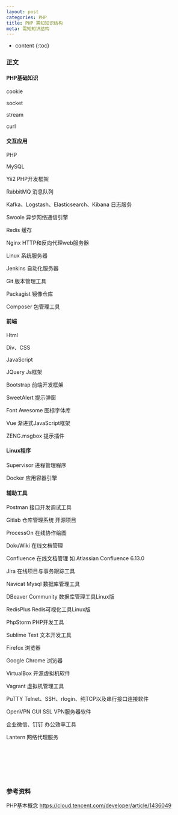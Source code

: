 ```yaml
---
layout: post
categories: PHP
title: PHP 需知知识结构
meta: 需知知识结构
---
```

* content
{:toc}

### 正文

#### PHP基础知识

cookie

socket

stream

curl

#### 交互应用

PHP 

MySQL

Yii2                 PHP开发框架

RabbitMQ             消息队列

Kafka、Logstash、Elasticsearch、Kibana        日志服务

Swoole               异步网络通信引擎

Redis                缓存

Nginx                HTTP和反向代理web服务器

Linux                系统服务器

Jenkins              自动化服务器

Git                  版本管理工具

Packagist            镜像仓库

Composer             包管理工具 

#### 前端

Html

Div、CSS 

JavaScript

JQuery         Js框架

Bootstrap      前端开发框架

SweetAlert     提示弹窗

Font Awesome   图标字体库

Vue            渐进式JavaScript框架

ZENG.msgbox    提示插件

#### Linux程序

Supervisor     进程管理程序

Docker         应用容器引擎

#### 辅助工具

Postman        接口开发调试工具

Gitlab         仓库管理系统 开源项目

ProcessOn      在线协作绘图

DokuWiki       在线文档管理

Confluence     在线文档管理     如 Atlassian Confluence 6.13.0

Jira           在线项目与事务跟踪工具

Navicat Mysql           数据库管理工具

DBeaver Community       数据库管理工具Linux版

RedisPlus               Redis可视化工具Linux版

PhpStorm                PHP开发工具

Sublime Text            文本开发工具

Firefox                 浏览器

Google Chrome           浏览器

VirtualBox              开源虚拟机软件

Vagrant                 虚拟机管理工具

PuTTY                   Telnet、SSH、rlogin、纯TCP以及串行接口连接软件       

OpenVPN GUI             SSL VPN服务器软件            

企业微信、钉钉             办公效率工具

Lantern                 网络代理服务

<br/><br/><br/><br/><br/>
### 参考资料

PHP基本概念 <https://cloud.tencent.com/developer/article/1436049>



